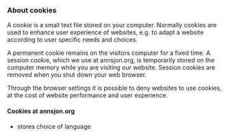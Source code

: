 ### About cookies

A cookie is a small text file stored on your computer. Normally cookies are used to enhance user experience of websites, e.g. to adapt a website according to user specific needs and choices.

A permanent cookie remains on the visitors computer for a fixed time. A session cookie, which we use at annsjon.org, is temporarily stored on the computer memory while you are visiting our website. Session cookies are removed when you shut down your web browser.

Through the browser settings it is possible to deny websites to use cookies, at the cost of website performance and user experience.

#### Cookies at annsjon.org
- stores choice of language